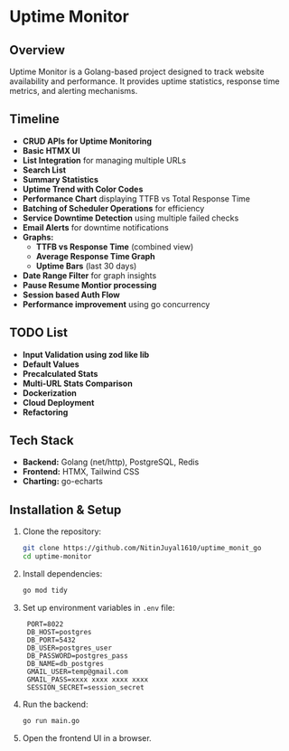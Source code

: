 # Uptime Monitor

## Overview

Uptime Monitor is a Golang-based project designed to track website availability and performance. It provides uptime statistics, response time metrics, and alerting mechanisms.

## Timeline

- **CRUD APIs for Uptime Monitoring**
- **Basic HTMX UI**
- **List Integration** for managing multiple URLs
- **Search List**
- **Summary Statistics**
- **Uptime Trend with Color Codes**
- **Performance Chart** displaying TTFB vs Total Response Time
- **Batching of Scheduler Operations** for efficiency
- **Service Downtime Detection** using multiple failed checks
- **Email Alerts** for downtime notifications
- **Graphs:**
  - **TTFB vs Response Time** (combined view)
  - **Average Response Time Graph**
  - **Uptime Bars** (last 30 days)
- **Date Range Filter** for graph insights
- **Pause Resume Montior processing**
- **Session based Auth Flow**
- **Performance improvement** using go concurrency

## TODO List

- **Input Validation using zod like lib**
- **Default Values**
- **Precalculated Stats**
- **Multi-URL Stats Comparison**
- **Dockerization**
- **Cloud Deployment**
- **Refactoring**

## Tech Stack

- **Backend:** Golang (net/http), PostgreSQL, Redis
- **Frontend:** HTMX, Tailwind CSS
- **Charting:** go-echarts

## Installation & Setup

1. Clone the repository:
   ```sh
   git clone https://github.com/NitinJuyal1610/uptime_monit_go
   cd uptime-monitor
   ```
2. Install dependencies:
   ```sh
   go mod tidy
   ```
3. Set up environment variables in `.env` file:
   ```env
    PORT=8022
    DB_HOST=postgres
    DB_PORT=5432
    DB_USER=postgres_user
    DB_PASSWORD=postgres_pass
    DB_NAME=db_postgres
    GMAIL_USER=temp@gmail.com
    GMAIL_PASS=xxxx xxxx xxxx xxxx
    SESSION_SECRET=session_secret
   ```
4. Run the backend:
   ```sh
   go run main.go
   ```
5. Open the frontend UI in a browser.
